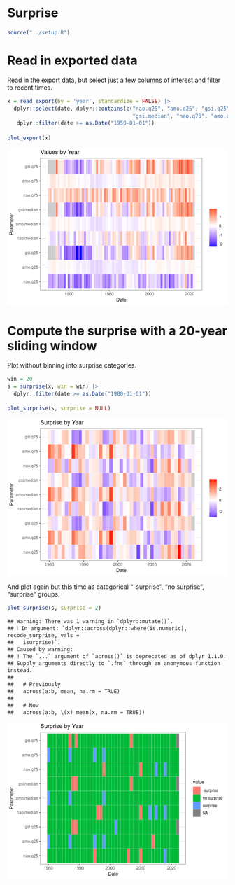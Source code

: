 Surprise
================

``` r
source("../setup.R")
```

# Read in exported data

Read in the export data, but select just a few columns of interest and
filter to recent times.

``` r
x = read_export(by = 'year', standardize = FALSE) |>
  dplyr::select(date, dplyr::contains(c("nao.q25", "amo.q25", "gsi.q25", "nao.median", "amo.median", 
                                        "gsi.median", "nao.q75", "amo.q75", "gsi.q75"))) |>
   dplyr::filter(date >= as.Date("1950-01-01"))

plot_export(x)
```

![](README-surprise_files/figure-gfm/unnamed-chunk-2-1.png)<!-- -->

# Compute the surprise with a 20-year sliding window

Plot without binning into surprise categories.

``` r
win = 20
s = surprise(x, win = win) |>
  dplyr::filter(date >= as.Date("1980-01-01"))

plot_surprise(s, surprise = NULL)
```

![](README-surprise_files/figure-gfm/unnamed-chunk-3-1.png)<!-- -->

And plot again but this time as categorical “-surprise”, “no surprise”,
“surprise” groups.

``` r
plot_surprise(s, surprise = 2)
```

    ## Warning: There was 1 warning in `dplyr::mutate()`.
    ## ℹ In argument: `dplyr::across(dplyr::where(is.numeric), recode_surprise, vals =
    ##   isurprise)`.
    ## Caused by warning:
    ## ! The `...` argument of `across()` is deprecated as of dplyr 1.1.0.
    ## Supply arguments directly to `.fns` through an anonymous function instead.
    ## 
    ##   # Previously
    ##   across(a:b, mean, na.rm = TRUE)
    ## 
    ##   # Now
    ##   across(a:b, \(x) mean(x, na.rm = TRUE))

![](README-surprise_files/figure-gfm/unnamed-chunk-4-1.png)<!-- -->
